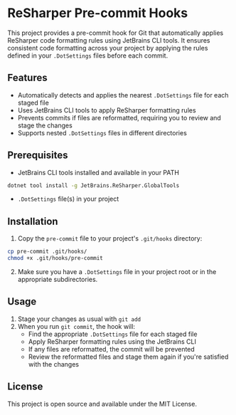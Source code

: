 # ReSharper Pre-commit Hooks

This project provides a pre-commit hook for Git that automatically applies ReSharper code formatting rules using JetBrains CLI tools. It ensures consistent code formatting across your project by applying the rules defined in your `.DotSettings` files before each commit.

## Features

- Automatically detects and applies the nearest `.DotSettings` file for each staged file
- Uses JetBrains CLI tools to apply ReSharper formatting rules
- Prevents commits if files are reformatted, requiring you to review and stage the changes
- Supports nested `.DotSettings` files in different directories

## Prerequisites

- JetBrains CLI tools installed and available in your PATH

```bash
dotnet tool install -g JetBrains.ReSharper.GlobalTools
```

- `.DotSettings` file(s) in your project

## Installation

1. Copy the `pre-commit` file to your project's `.git/hooks` directory:

```bash
cp pre-commit .git/hooks/
chmod +x .git/hooks/pre-commit
```

2. Make sure you have a `.DotSettings` file in your project root or in the appropriate subdirectories.

## Usage

1. Stage your changes as usual with `git add`
2. When you run `git commit`, the hook will:
   - Find the appropriate `.DotSettings` file for each staged file
   - Apply ReSharper formatting rules using the JetBrains CLI
   - If any files are reformatted, the commit will be prevented
   - Review the reformatted files and stage them again if you're satisfied with the changes

## License

This project is open source and available under the MIT License.
